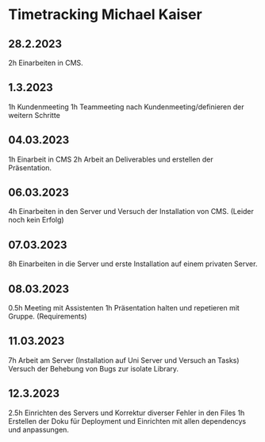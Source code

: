 # Timetracking Michael Kaiser
## 28.2.2023 
2h Einarbeiten in CMS. 

## 1.3.2023
1h Kundenmeeting
1h Teammeeting nach Kundenmeeting/definieren der weitern Schritte

## 04.03.2023
1h Einarbeit in CMS
2h Arbeit an Deliverables und erstellen der Präsentation. 

## 06.03.2023
4h Einarbeiten in den Server und Versuch der Installation von CMS. (Leider noch kein Erfolg)

## 07.03.2023
8h Einarbeiten in die Server und erste Installation auf einem privaten Server. 

## 08.03.2023
0.5h Meeting mit Assistenten
1h Präsentation halten und repetieren mit Gruppe. (Requirements)

## 11.03.2023
7h Arbeit am Server (Installation auf Uni Server und Versuch an Tasks) Versuch der Behebung von Bugs zur isolate Library. 

## 12.3.2023
2.5h Einrichten des Servers und Korrektur diverser Fehler in den Files
1h Erstellen der Doku für Deployment und Einrichten mit allen dependencys und anpassungen. 